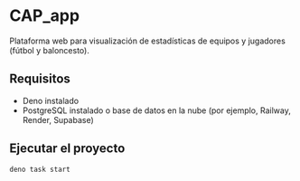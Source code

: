 # CAP_app

Plataforma web para visualización de estadísticas de equipos y jugadores (fútbol y baloncesto).

## Requisitos

- Deno instalado
- PostgreSQL instalado o base de datos en la nube (por ejemplo, Railway, Render, Supabase)

## Ejecutar el proyecto

```bash
deno task start

